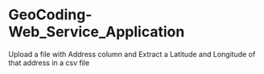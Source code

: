 # GeoCoding-Web_Service_Application
Upload a file with Address column and Extract a Latitude and Longitude of that address in a csv file
